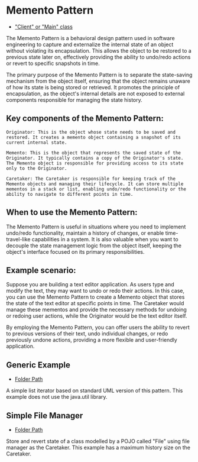 # Memento Pattern
- ["Client" or "Main" class](./src/main/java/it/gb/MementoPattern.java)

The Memento Pattern is a behavioral design pattern used in software engineering to capture and externalize the internal state of an object without violating its encapsulation. This allows the object to be restored to a previous state later on, effectively providing the ability to undo/redo actions or revert to specific snapshots in time.

The primary purpose of the Memento Pattern is to separate the state-saving mechanism from the object itself, ensuring that the object remains unaware of how its state is being stored or retrieved. It promotes the principle of encapsulation, as the object's internal details are not exposed to external components responsible for managing the state history.

## Key components of the Memento Pattern:

    Originator: This is the object whose state needs to be saved and restored. It creates a memento object containing a snapshot of its current internal state.

    Memento: This is the object that represents the saved state of the Originator. It typically contains a copy of the Originator's state. The Memento object is responsible for providing access to its state only to the Originator.

    Caretaker: The Caretaker is responsible for keeping track of the Memento objects and managing their lifecycle. It can store multiple mementos in a stack or list, enabling undo/redo functionality or the ability to navigate to different points in time.

## When to use the Memento Pattern:

The Memento Pattern is useful in situations where you need to implement undo/redo functionality, maintain a history of changes, or enable time-travel-like capabilities in a system. It is also valuable when you want to decouple the state management logic from the object itself, keeping the object's interface focused on its primary responsibilities.

## Example scenario:

Suppose you are building a text editor application. As users type and modify the text, they may want to undo or redo their actions. In this case, you can use the Memento Pattern to create a Memento object that stores the state of the text editor at specific points in time. The Caretaker would manage these mementos and provide the necessary methods for undoing or redoing user actions, while the Originator would be the text editor itself.

By employing the Memento Pattern, you can offer users the ability to revert to previous versions of their text, undo individual changes, or redo previously undone actions, providing a more flexible and user-friendly application.


## Generic Example
- [Folder Path](./src/main/java/it/gb/generic)

A simple list iterator based on standard UML version of this pattern. This example does not use the java.util library.

## Simple File Manager
- [Folder Path](./src/main/java/it/gb/musicLibrary)

Store and revert state of a class modelled by a POJO called "File" using file manager as the Caretaker. This example has a maximum history size on the Caretaker.
